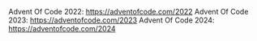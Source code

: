 Advent Of Code 2022: https://adventofcode.com/2022
Advent Of Code 2023: https://adventofcode.com/2023
Advent Of Code 2024: https://adventofcode.com/2024